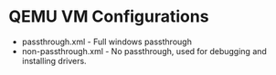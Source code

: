 # QEMU VM Configurations

* passthrough.xml - Full windows passthrough
* non-passthrough.xml - No passthrough, used for debugging and installing drivers.
